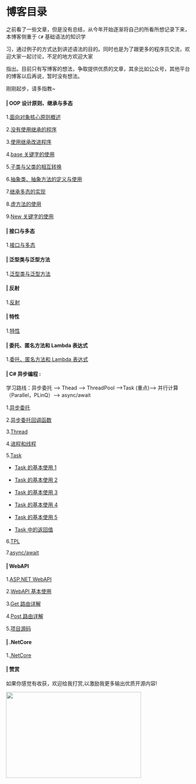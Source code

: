 # 博客目录

之前看了一些文章，但是没有总结，从今年开始逐渐将自己的所看所想记录下来，本博客侧重于 `C#` 基础语法的知识学

习，通过例子的方式达到讲述语法的目的。同时也是为了跟更多的程序员交流，欢迎大家一起讨论，不足的地方欢迎大家

指出。目前只有写博客的想法，争取提供优质的文章，其余比如公众号，其他平台的博客以后再说，暂时没有想法。

刚刚起步，请多指教~

#### | OOP 设计原则、继承与多态

1.[面向对象核心原则概述](https://github.com/Damon-Salvatore/CSharp-Learning/blob/master/OOP_Principles/Principle.md)

2.[没有使用继承的程序](https://github.com/Damon-Salvatore/CSharp-Learning/blob/master/OOP_Principles/NoInherit.md)

3.[使用继承改进程序](https://github.com/Damon-Salvatore/CSharp-Learning/blob/master/OOP_Principles/Inherit.md)

4.[base 关键字的使用](https://github.com/Damon-Salvatore/CSharp-Learning/blob/master/OOP_Principles/BaseKeyword.md)

5.[子类与父类的相互转换](https://github.com/Damon-Salvatore/CSharp-Learning/blob/master/OOP_Principles/ChildClassAndSuperClass.md)

6.[抽象类、抽象方法的定义与使用](https://github.com/Damon-Salvatore/CSharp-Learning/blob/master/OOP_Principles/AbstractClassAndMethod.md)

7.[继承多态的实现](https://github.com/Damon-Salvatore/CSharp-Learning/blob/master/OOP_Principles/InheritancePolymorphism.md)

8.[虚方法的使用](https://github.com/Damon-Salvatore/CSharp-Learning/blob/master/OOP_Principles/VirtualMethod.md)

9.[New 关键字的使用](https://github.com/Damon-Salvatore/CSharp-Learning/blob/master/OOP_Principles/UseNewKeyword.md)

#### | 接口与多态

1.[接口与多态](https://github.com/Damon-Salvatore/CSharp-Learning/blob/master/InterfaceAndPolymorphism/demo.md)

#### | 泛型类与泛型方法

1.[泛型类与泛型方法](https://github.com/Damon-Salvatore/CSharp-Learning/tree/master/GenericClassAndMethod/demo.md)

#### | 反射

1.[反射](https://github.com/Damon-Salvatore/CSharp-Learning/blob/master/Reflect/demo.md)

#### | 特性

1.[特性](https://github.com/Damon-Salvatore/CSharp-Learning/blob/master/Attribute/demo.md)

#### | 委托、匿名方法和 Lambda 表达式

1.[委托、匿名方法和 Lambda 表达式](https://github.com/Damon-Salvatore/CSharp-Learning/blob/master/Delegate/demo.md)

#### | C# 异步编程 :

学习路线：异步委托 --> Thead --> ThreadPool -->Task (重点)--> 并行计算（Parallel，PLinQ）--> async/await

1.[异步委托](https://github.com/Damon-Salvatore/CSharp-Learning/blob/master/AsynProgramming/AsyncDelegate.md)

2.[异步委托回调函数](https://github.com/Damon-Salvatore/CSharp-Learning/blob/master/AsynProgramming/AsyncCallback.md)

3.[Thread](https://github.com/Damon-Salvatore/CSharp-Learning/blob/master/AsynProgramming/Thread.md)

4.[进程和线程](https://github.com/Damon-Salvatore/CSharp-Learning/blob/master/AsynProgramming/ThreadTest.md)

5.[Task](https://github.com/Damon-Salvatore/CSharp-Learning/tree/master/AsynProgramming/Task/demo.md)

- [Task 的基本使用 1](https://github.com/Damon-Salvatore/CSharp-Learning/blob/master/AsynProgramming/Task/Task.md)

- [Task 的基本使用 2](https://github.com/Damon-Salvatore/CSharp-Learning/blob/master/AsynProgramming/Task/Task2.md)

- [Task 的基本使用 3](https://github.com/Damon-Salvatore/CSharp-Learning/blob/master/AsynProgramming/Task/Task3.md)

- [Task 的基本使用 4](https://github.com/Damon-Salvatore/CSharp-Learning/blob/master/AsynProgramming/Task/Task4.md)

- [Task 的基本使用 5](https://github.com/Damon-Salvatore/CSharp-Learning/blob/master/AsynProgramming/Task/Task5.md)

- [Task 中的返回值](https://github.com/Damon-Salvatore/CSharp-Learning/blob/master/AsynProgramming/Task/Task6.md)

6.[TPL](https://github.com/Damon-Salvatore/CSharp-Learning/blob/master/AsynProgramming/Parallel.md)

7.[async/await](https://github.com/Damon-Salvatore/CSharp-Learning/blob/master/AsynProgramming/AsyncAndAwait.md)

#### | WebAPI

1.[ASP.NET WebAPI](https://github.com/Damon-Salvatore/CSharp-Learning/blob/master/WebApi/Demo/basic.md)

2.[WebAPI 基本使用](https://github.com/Damon-Salvatore/CSharp-Learning/blob/master/WebApi/Demo/demo1.md)

3.[Get 路由详解](https://github.com/Damon-Salvatore/CSharp-Learning/blob/master/WebApi/Demo/get.md)

4.[Post 路由详解](https://github.com/Damon-Salvatore/CSharp-Learning/blob/master/WebApi/Demo/post.md)

5.[项目源码](https://github.com/Damon-Salvatore/CSharp-Learning/blob/master/WebApi/Demo/source.md)

#### | .NetCore

1.[.NetCore](https://github.com/Damon-Salvatore/CSharp-Learning/tree/master/NetCore)

#### | 赞赏

如果你感觉有收获，欢迎给我打赏,以激励我更多输出优质开源内容!

 <image src="https://user-images.githubusercontent.com/28801735/58425100-8104e500-8088-11e9-9be5-928f067b0597.jpg" align="left"  width="370" height="235" />

